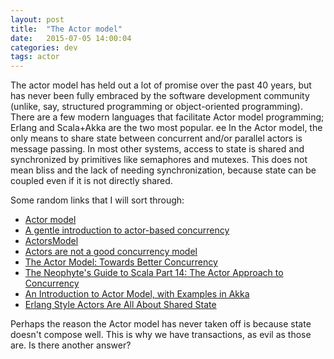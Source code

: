 ```yaml
---
layout: post
title:  "The Actor model"
date:   2015-07-05 14:00:04
categories: dev
tags: actor
---
```


The actor model has held out a lot of promise over the past 40 years, but has
never been fully embraced by the software development community (unlike, say,
structured programming or object-oriented programming). There are a few modern
languages that facilitate Actor model programming; Erlang and Scala+Akka are the
two most popular.
ee
In the Actor model, the only means to share state between concurrent and/or
parallel actors is message passing. In most other systems, access to state is
shared and synchronized by primitives like semaphores and mutexes. This does
not mean bliss and the lack of needing synchronization, because state can be
coupled even if it is not directly shared.

Some random links that I will sort through:

* [Actor model](https://en.wikipedia.org/wiki/Actor_model)
* [A gentle introduction to actor-based concurrency](https://practicingruby.com/articles/gentle-intro-to-actor-based-concurrency)
* [ActorsModel](http://c2.com/cgi/wiki?ActorsModel)
* [Actors are not a good concurrency model](http://pchiusano.blogspot.com/2010/01/actors-are-not-good-concurrency-model.html)
* [The Actor Model: Towards Better Concurrency](http://www.slideshare.net/drorbr/the-actor-model-towards-better-concurrency)
* [The Neophyte's Guide to Scala Part 14: The Actor Approach to Concurrency](http://danielwestheide.com/blog/2013/02/27/the-neophytes-guide-to-scala-part-14-the-actor-approach-to-concurrency.html)
* [An Introduction to Actor Model, with Examples in Akka](http://www.infoq.com/news/2014/10/intro-actor-model)
* [Erlang Style Actors Are All About Shared State](http://james-iry.blogspot.com/2009/04/erlang-style-actors-are-all-about.html)

Perhaps the reason the Actor model has never taken off is because state doesn't
compose well. This is why we have transactions, as evil as those are. Is there
another answer?
